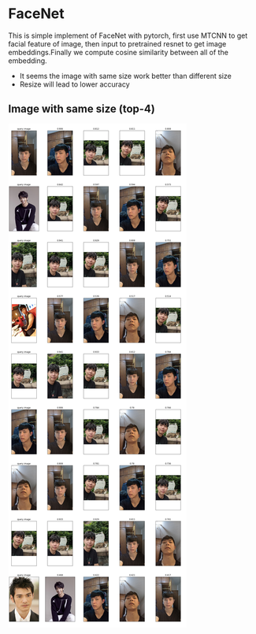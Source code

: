 # FaceNet
This is simple implement of FaceNet with pytorch, first use MTCNN to get facial feature of image, then input to pretrained resnet to get image embeddings.Finally we compute cosine similarity between all of the embedding.<br/>
- It seems the image with same size work better than different size <br/>
- Resize will lead to lower accuracy

## Image with same size (top-4)
![image](https://github.com/AppleHank/FaceNet/blob/main/output_without_resize.png)

